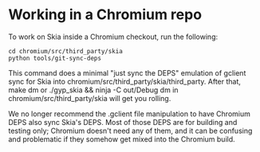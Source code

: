 Working in a Chromium repo
==========================

To work on Skia inside a Chromium checkout, run the following:

    cd chromium/src/third_party/skia
    python tools/git-sync-deps

This command does a minimal "just sync the DEPS" emulation of gclient sync for
Skia into chromium/src/third_party/skia/third_party.  After that, make dm or
./gyp_skia && ninja -C out/Debug dm in chromium/src/third_party/skia will get
you rolling.

We no longer recommend the .gclient file manipulation to have Chromium DEPS also
sync Skia's DEPS.  Most of those DEPS are for building and testing only;
Chromium doesn't need any of them, and it can be confusing and problematic if
they somehow get mixed into the Chromium build.
